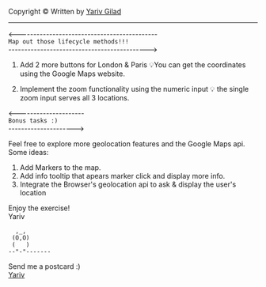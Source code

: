 <!-- prettier-ignore-start -->

Copyright © Written by [Yariv Gilad](https://yarivgilad.com) 
<hr>


<--------------------------------------------     
`Map out those lifecycle methods!!!`   
-------------------------------------------->

1. Add 2 more buttons for London & Paris
   💡You can get the coordinates using the Google Maps website.

2. Implement the zoom functionality using the numeric input
   💡 the single zoom input serves all 3 locations.

<---------------------   
 `Bonus tasks :)`   
--------------------->

Feel free to explore more geolocation features and the Google Maps api.
Some ideas:

1. Add Markers to the map.
2. Add info tooltip that apears marker click and display more info.
3. Integrate the Browser's geolocation api
   to ask & display the user's location

Enjoy the exercise!  
Yariv
``` 
  ,_,
 (O,O)
 (   )
--"-"-------
```

Send me a postcard :)    
[Yariv](https://www.linkedin.com/in/yarivgilad/)    

<br>
<!-- prettier-ignore-end -->
